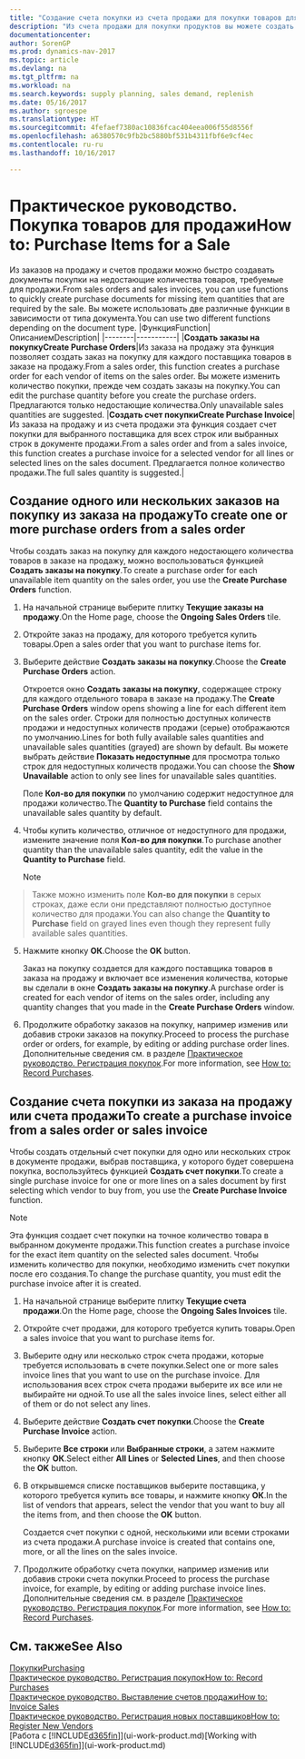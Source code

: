 ```yaml
---
title: "Создание счета покупки из счета продажи для покупки товаров для продажи"
description: "Из счета продажи для покупки продуктов вы можете создать счет покупки для поставщика."
documentationcenter: 
author: SorenGP
ms.prod: dynamics-nav-2017
ms.topic: article
ms.devlang: na
ms.tgt_pltfrm: na
ms.workload: na
ms.search.keywords: supply planning, sales demand, replenish
ms.date: 05/16/2017
ms.author: sgroespe
ms.translationtype: HT
ms.sourcegitcommit: 4fefaef7380ac10836fcac404eea006f55d8556f
ms.openlocfilehash: a6380570c9fb2bc5880bf531b4311fbf6e9cf4ec
ms.contentlocale: ru-ru
ms.lasthandoff: 10/16/2017

---
```

# <a name="how-to-purchase-items-for-a-sale"></a><span data-ttu-id="2554d-103">Практическое руководство. Покупка товаров для продажи</span><span class="sxs-lookup"><span data-stu-id="2554d-103">How to: Purchase Items for a Sale</span></span>
<span data-ttu-id="2554d-104">Из заказов на продажу и счетов продажи можно быстро создавать документы покупки на недостающие количества товаров, требуемые для продажи.</span><span class="sxs-lookup"><span data-stu-id="2554d-104">From sales orders and sales invoices, you can use functions to quickly create purchase documents for missing item quantities that are required by the sale.</span></span> <span data-ttu-id="2554d-105">Вы можете использовать две различные функции в зависимости от типа документа.</span><span class="sxs-lookup"><span data-stu-id="2554d-105">You can use two different functions depending on the document type.</span></span>
|<span data-ttu-id="2554d-106">Функция</span><span class="sxs-lookup"><span data-stu-id="2554d-106">Function</span></span>|<span data-ttu-id="2554d-107">Описанием</span><span class="sxs-lookup"><span data-stu-id="2554d-107">Description</span></span>|
|--------|-----------|
|<span data-ttu-id="2554d-108">**Создать заказы на покупку**</span><span class="sxs-lookup"><span data-stu-id="2554d-108">**Create Purchase Orders**</span></span>|<span data-ttu-id="2554d-109">Из заказа на продажу эта функция позволяет создать заказ на покупку для каждого поставщика товаров в заказе на продажу.</span><span class="sxs-lookup"><span data-stu-id="2554d-109">From a sales order, this function creates a purchase order for each vendor of items on the sales order.</span></span> <span data-ttu-id="2554d-110">Вы можете изменить количество покупки, прежде чем создать заказы на покупку.</span><span class="sxs-lookup"><span data-stu-id="2554d-110">You can edit the purchase quantity before you create the purchase orders.</span></span> <span data-ttu-id="2554d-111">Предлагаются только недостающие количества.</span><span class="sxs-lookup"><span data-stu-id="2554d-111">Only unavailable sales quantities are suggested.</span></span>
|<span data-ttu-id="2554d-112">**Создать счет покупки**</span><span class="sxs-lookup"><span data-stu-id="2554d-112">**Create Purchase Invoice**</span></span>|<span data-ttu-id="2554d-113">Из заказа на продажу и из счета продажи эта функция создает счет покупки для выбранного поставщика для всех строк или выбранных строк в документе продажи.</span><span class="sxs-lookup"><span data-stu-id="2554d-113">From a sales order and from a sales invoice, this function creates a purchase invoice for a selected vendor for all lines or selected lines on the sales document.</span></span> <span data-ttu-id="2554d-114">Предлагается полное количество продажи.</span><span class="sxs-lookup"><span data-stu-id="2554d-114">The full sales quantity is suggested.</span></span>|

## <a name="to-create-one-or-more-purchase-orders-from-a-sales-order"></a><span data-ttu-id="2554d-115">Создание одного или нескольких заказов на покупку из заказа на продажу</span><span class="sxs-lookup"><span data-stu-id="2554d-115">To create one or more purchase orders from a sales order</span></span>
<span data-ttu-id="2554d-116">Чтобы создать заказ на покупку для каждого недостающего количества товаров в заказе на продажу, можно воспользоваться функцией **Создать заказы на покупку**.</span><span class="sxs-lookup"><span data-stu-id="2554d-116">To create a purchase order for each unavailable item quantity on the sales order, you use the **Create Purchase Orders** function.</span></span>

1. <span data-ttu-id="2554d-117">На начальной странице выберите плитку **Текущие заказы на продажу**.</span><span class="sxs-lookup"><span data-stu-id="2554d-117">On the Home page, choose the **Ongoing Sales Orders** tile.</span></span>
2. <span data-ttu-id="2554d-118">Откройте заказ на продажу, для которого требуется купить товары.</span><span class="sxs-lookup"><span data-stu-id="2554d-118">Open a sales order that you want to purchase items for.</span></span>
3. <span data-ttu-id="2554d-119">Выберите действие **Создать заказы на покупку**.</span><span class="sxs-lookup"><span data-stu-id="2554d-119">Choose the **Create Purchase Orders** action.</span></span>

    <span data-ttu-id="2554d-120">Откроется окно **Создать заказы на покупку**, содержащее строку для каждого отдельного товара в заказе на продажу.</span><span class="sxs-lookup"><span data-stu-id="2554d-120">The **Create Purchase Orders** window opens showing a line for each different item on the sales order.</span></span> <span data-ttu-id="2554d-121">Строки для полностью доступных количеств продажи и недоступных количеств продажи (серые) отображаются по умолчанию.</span><span class="sxs-lookup"><span data-stu-id="2554d-121">Lines for both fully available sales quantities and unavailable sales quantities (grayed) are shown by default.</span></span> <span data-ttu-id="2554d-122">Вы можете выбрать действие **Показать недоступные** для просмотра только строк для недоступных количеств продажи.</span><span class="sxs-lookup"><span data-stu-id="2554d-122">You can choose the **Show Unavailable** action to only see lines for unavailable sales quantities.</span></span>

    <span data-ttu-id="2554d-123">Поле **Кол-во для покупки** по умолчанию содержит недоступное для продажи количество.</span><span class="sxs-lookup"><span data-stu-id="2554d-123">The **Quantity to Purchase** field contains the unavailable sales quantity by default.</span></span>
4. <span data-ttu-id="2554d-124">Чтобы купить количество, отличное от недоступного для продажи, измените значение поля **Кол-во для покупки**.</span><span class="sxs-lookup"><span data-stu-id="2554d-124">To purchase another quantity than the unavailable sales quantity, edit the value in the **Quantity to Purchase** field.</span></span>

    > [!NOTE]  
>   <span data-ttu-id="2554d-125">Также можно изменить поле **Кол-во для покупки** в серых строках, даже если они представляют полностью доступное количество для продажи.</span><span class="sxs-lookup"><span data-stu-id="2554d-125">You can also change the **Quantity to Purchase** field on grayed lines even though they represent fully available sales quantities.</span></span>
5. <span data-ttu-id="2554d-126">Нажмите кнопку **ОК**.</span><span class="sxs-lookup"><span data-stu-id="2554d-126">Choose the **OK** button.</span></span>

    <span data-ttu-id="2554d-127">Заказ на покупку создается для каждого поставщика товаров в заказа на продажу и включает все изменения количества, которые вы сделали в окне **Создать заказы на покупку**.</span><span class="sxs-lookup"><span data-stu-id="2554d-127">A purchase order is created for each vendor of items on the sales order, including any quantity changes that you made in the **Create Purchase Orders** window.</span></span>
7. <span data-ttu-id="2554d-128">Продолжите обработку заказов на покупку, например изменив или добавив строки заказов на покупку.</span><span class="sxs-lookup"><span data-stu-id="2554d-128">Proceed to process the purchase order or orders, for example, by editing or adding purchase order lines.</span></span> <span data-ttu-id="2554d-129">Дополнительные сведения см. в разделе [Практическое руководство. Регистрация покупок](purchasing-how-record-purchases.md).</span><span class="sxs-lookup"><span data-stu-id="2554d-129">For more information, see [How to: Record Purchases](purchasing-how-record-purchases.md).</span></span>


## <a name="to-create-a-purchase-invoice-from-a-sales-order-or-sales-invoice"></a><span data-ttu-id="2554d-130">Создание счета покупки из заказа на продажу или счета продажи</span><span class="sxs-lookup"><span data-stu-id="2554d-130">To create a purchase invoice from a sales order or sales invoice</span></span>
<span data-ttu-id="2554d-131">Чтобы создать отдельный счет покупки для одно или нескольких строк в документе продажи, выбрав поставщика, у которого будет совершена покупка, воспользуйтесь функцией **Создать счет покупки**.</span><span class="sxs-lookup"><span data-stu-id="2554d-131">To create a single purchase invoice for one or more lines on a sales document by first selecting which vendor to buy from, you use the **Create Purchase Invoice** function.</span></span>

> [!NOTE]  
>   <span data-ttu-id="2554d-132">Эта функция создает счет покупки на точное количество товара в выбранном документе продажи.</span><span class="sxs-lookup"><span data-stu-id="2554d-132">This function creates a purchase invoice for the exact item quantity on the selected sales document.</span></span> <span data-ttu-id="2554d-133">Чтобы изменить количество для покупки, необходимо изменить счет покупки после его создания.</span><span class="sxs-lookup"><span data-stu-id="2554d-133">To change the purchase quantity, you must edit the purchase invoice after it is created.</span></span>  

1. <span data-ttu-id="2554d-134">На начальной странице выберите плитку **Текущие счета продажи**.</span><span class="sxs-lookup"><span data-stu-id="2554d-134">On the Home page, choose the **Ongoing Sales Invoices** tile.</span></span>
2. <span data-ttu-id="2554d-135">Откройте счет продажи, для которого требуется купить товары.</span><span class="sxs-lookup"><span data-stu-id="2554d-135">Open a sales invoice that you want to purchase items for.</span></span>
3. <span data-ttu-id="2554d-136">Выберите одну или несколько строк счета продажи, которые требуется использовать в счете покупки.</span><span class="sxs-lookup"><span data-stu-id="2554d-136">Select one or more sales invoice lines that you want to use on the purchase invoice.</span></span> <span data-ttu-id="2554d-137">Для использования всех строк счета продажи выберите их все или не выбирайте ни одной.</span><span class="sxs-lookup"><span data-stu-id="2554d-137">To use all the sales invoice lines, select either all of them or do not select any lines.</span></span>
4. <span data-ttu-id="2554d-138">Выберите действие **Создать счет покупки**.</span><span class="sxs-lookup"><span data-stu-id="2554d-138">Choose the **Create Purchase Invoice** action.</span></span>
5. <span data-ttu-id="2554d-139">Выберите **Все строки** или **Выбранные строки**, а затем нажмите кнопку **ОК**.</span><span class="sxs-lookup"><span data-stu-id="2554d-139">Select either **All Lines** or **Selected Lines**, and then choose the **OK** button.</span></span>  
6. <span data-ttu-id="2554d-140">В открывшемся списке поставщиков выберите поставщика, у которого требуется купить все товары, и нажмите кнопку **ОК**.</span><span class="sxs-lookup"><span data-stu-id="2554d-140">In the list of vendors that appears, select the vendor that you want to buy all the items from, and then choose the **OK** button.</span></span>

    <span data-ttu-id="2554d-141">Создается счет покупки с одной, несколькими или всеми строками из счета продажи.</span><span class="sxs-lookup"><span data-stu-id="2554d-141">A purchase invoice is created that contains one, more, or all the lines on the sales invoice.</span></span>
7. <span data-ttu-id="2554d-142">Продолжите обработку счета покупки, например изменив или добавив строки счета покупки.</span><span class="sxs-lookup"><span data-stu-id="2554d-142">Proceed to process the purchase invoice, for example, by editing or adding purchase invoice lines.</span></span> <span data-ttu-id="2554d-143">Дополнительные сведения см. в разделе [Практическое руководство. Регистрация покупок](purchasing-how-record-purchases.md).</span><span class="sxs-lookup"><span data-stu-id="2554d-143">For more information, see [How to: Record Purchases](purchasing-how-record-purchases.md).</span></span>

## <a name="see-also"></a><span data-ttu-id="2554d-144">См. также</span><span class="sxs-lookup"><span data-stu-id="2554d-144">See Also</span></span>
[<span data-ttu-id="2554d-145">Покупки</span><span class="sxs-lookup"><span data-stu-id="2554d-145">Purchasing</span></span>](purchasing-manage-purchasing.md)  
[<span data-ttu-id="2554d-146">Практическое руководство. Регистрация покупок</span><span class="sxs-lookup"><span data-stu-id="2554d-146">How to: Record Purchases</span></span>](purchasing-how-record-purchases.md)  
[<span data-ttu-id="2554d-147">Практическое руководство. Выставление счетов продажи</span><span class="sxs-lookup"><span data-stu-id="2554d-147">How to: Invoice Sales</span></span>](sales-how-invoice-sales.md)  
[<span data-ttu-id="2554d-148">Практическое руководство. Регистрация новых поставщиков</span><span class="sxs-lookup"><span data-stu-id="2554d-148">How to: Register New Vendors</span></span>](purchasing-how-register-new-vendors.md)  
<span data-ttu-id="2554d-149">[Работа с [!INCLUDE[d365fin](includes/d365fin_md.md)]](ui-work-product.md)</span><span class="sxs-lookup"><span data-stu-id="2554d-149">[Working with [!INCLUDE[d365fin](includes/d365fin_md.md)]](ui-work-product.md)</span></span>

